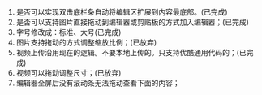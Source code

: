 
 1. 是否可以实现双击底栏条自动将编辑区扩展到内容最底部。(已完成)
 2. 是否可以支持图片直接拖动到编辑器或剪贴板的方式加入编辑器；(已完成)
 3. 字号修改成：标准、大号(已完成)
 4. 图片支持拖动的方式调整缩放比例；(已放弃)
 5. 视频上传沿用现在的逻辑。不要本地上传的。只支持优酷通用代码的；(已完成)
 6. 视频可以拖动调整尺寸；(已放弃)
 7. 编辑器全屏后没有滚动条无法拖动查看下面的内容；
